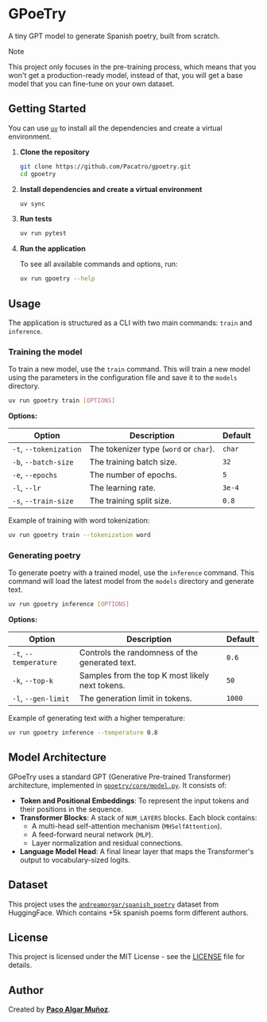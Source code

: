 # GPoeTry

A tiny GPT model to generate Spanish poetry, built from scratch.

> [!NOTE]
> This project only focuses in the pre-training process, which means that you won't get a production-ready model, instead of that, you will get a base model that you can fine-tune on your own dataset.

## Getting Started

You can use [`uv`](https://docs.astral.sh/uv/) to install all the dependencies and create a virtual environment.

1. **Clone the repository**

    ```bash
    git clone https://github.com/Pacatro/gpoetry.git
    cd gpoetry
    ```

2. **Install dependencies and create a virtual environment**

    ```bash
    uv sync
    ```

3. **Run tests**

    ```bash
    uv run pytest
    ```

4. **Run the application**

    To see all available commands and options, run:

    ```bash
    uv run gpoetry --help
    ```

## Usage

The application is structured as a CLI with two main commands: `train` and `inference`.

### Training the model

To train a new model, use the `train` command. This will train a new model using the parameters in the configuration file and save it to the `models` directory.

```bash
uv run gpoetry train [OPTIONS]
```

**Options:**

| Option | Description | Default |
| --- | --- | --- |
| `-t`, `--tokenization` | The tokenizer type (`word` or `char`). | `char` |
| `-b`, `--batch-size` | The training batch size. | `32` |
| `-e`, `--epochs` | The number of epochs. | `5` |
| `-l`, `--lr` | The learning rate. | `3e-4` |
| `-s`, `--train-size` | The training split size. | `0.8` |

Example of training with word tokenization:

```bash
uv run gpoetry train --tokenization word
```

### Generating poetry

To generate poetry with a trained model, use the `inference` command. This command will load the latest model from the `models` directory and generate text.

```bash
uv run gpoetry inference [OPTIONS]
```

**Options:**

| Option | Description | Default |
| --- | --- | --- |
| `-t`, `--temperature` | Controls the randomness of the generated text. | `0.6`|
| `-k`, `--top-k` | Samples from the top K most likely next tokens. | `50` |
| `-l`, `--gen-limit` | The generation limit in tokens. | `1000` |

Example of generating text with a higher temperature:

```bash
uv run gpoetry inference --temperature 0.8
```

## Model Architecture

GPoeTry uses a standard GPT (Generative Pre-trained Transformer) architecture, implemented in [`gpoetry/core/model.py`](./gpoetry/core/model.py). It consists of:

- **Token and Positional Embeddings**: To represent the input tokens and their positions in the sequence.
- **Transformer Blocks**: A stack of `NUM_LAYERS` blocks. Each block contains:
  - A multi-head self-attention mechanism (`MHSelfAttention`).
  - A feed-forward neural network (`MLP`).
  - Layer normalization and residual connections.
- **Language Model Head**: A final linear layer that maps the Transformer's output to vocabulary-sized logits.

## Dataset

This project uses the [`andreamorgar/spanish_poetry`](https://huggingface.co/datasets/andreamorgar/spanish_poetry) dataset from HuggingFace. Which contains +5k spanish poems form different authors.

## License

This project is licensed under the MIT License - see the [LICENSE](LICENSE) file for details.

## Author

Created by [**Paco Algar Muñoz**](https://github.com/Pacatro).
